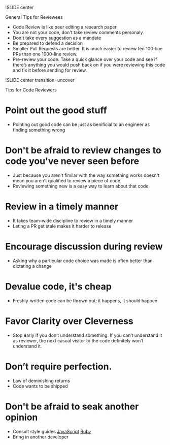 !SLIDE center

General Tips for Reviewees

* Code Review is like peer editing a research paper.
* You are not your code, don't take review comments personaly.
* Don't take every suggestion as a mandate
* Be prepared to defend a decision
* Smaller Pull Requests are better. It is much easier to review ten 100-line PRs than one 1000-line review.
* Pre-review your code. Take a quick glance over your code and see if there’s anything you would push back on if you were reviewing this code and fix it before sending for review.

!SLIDE center transition=uncover

Tips for Code Reviewers

# Point out the good stuff
* Pointing out good code can be just as benificial to an engineer as
finding something wrong


# Don't be afraid to review changes to code you've never seen before
* Just because you aren't fimilar with the way something works doesn't
mean you aren't qualified to review a piece of code.
* Reviewing something new is a easy way to learn about that code

# Review in a timely manner
* It takes team-wide discipline to review in a timely manner
* Leting a PR get stale makes it harder to release

# Encourage discussion during review
* Asking why a particular code choice was made is often better than
dictating a change

# Devalue code, it's cheap
* Freshly-written code can be thrown out; it happens, it should happen.

# Favor Clarity over Cleverness
* Stop early if you don’t understand something. If you can’t understand it as reviewer, the next casual visitor to the code definitely won’t understand it.

# Don’t require perfection.
* Law of deminishing returns
* Code wants to be shipped

# Don't be afraid to seak another opinion
* Consult style guides [JavaScript](http://source.tstmedia.com/jsstyle)
[Ruby](https://github.com/styleguide/ruby)
* Bring in another developer


